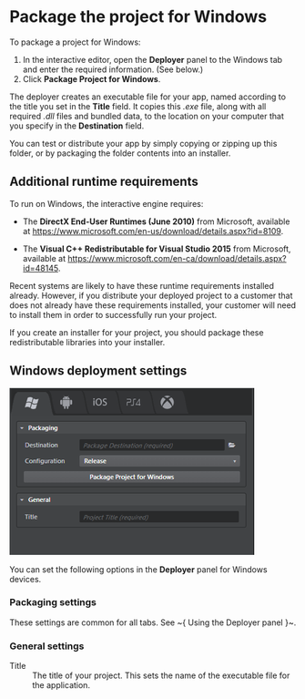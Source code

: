 # Package the project for Windows

To package a project for Windows:

1.	In the interactive editor, open the **Deployer** panel to the Windows tab and enter the required information. (See below.)
2.	Click **Package Project for Windows**.

The deployer creates an executable file for your app, named according to the title you set in the **Title** field. It copies this *.exe* file, along with all required *.dll* files and bundled data, to the location on your computer that you specify in the **Destination** field.

You can test or distribute your app by simply copying or zipping up this folder, or by packaging the folder contents into an installer.

## Additional runtime requirements

To run on Windows, the interactive engine requires:

-	The **DirectX End-User Runtimes (June 2010)** from Microsoft, available at <https://www.microsoft.com/en-us/download/details.aspx?id=8109>.

-	The **Visual C++ Redistributable for Visual Studio 2015** from Microsoft, available at <https://www.microsoft.com/en-ca/download/details.aspx?id=48145>.

Recent systems are likely to have these runtime requirements installed already. However, if you distribute your deployed project to a customer that does not already have these requirements installed, your customer will need to install them in order to successfully run your project.

If you create an installer for your project, you should package these redistributable libraries into your installer.

## Windows deployment settings

![Windows Deployer](../images/deployer_windows.png)

You can set the following options in the **Deployer** panel for Windows devices.

### Packaging settings

These settings are common for all tabs. See ~{ Using the Deployer panel }~.

### General settings
<dl>
<dt>Title</dt>
<dd>The title of your project. This sets the name of the executable file for the application.</dd>
</dl>
